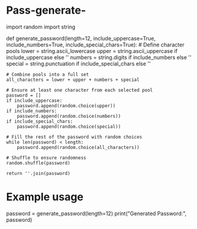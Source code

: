 # Pass-generate-
import random
import string

def generate_password(length=12, include_uppercase=True, include_numbers=True, include_special_chars=True):
    # Define character pools
    lower = string.ascii_lowercase
    upper = string.ascii_uppercase if include_uppercase else ''
    numbers = string.digits if include_numbers else ''
    special = string.punctuation if include_special_chars else ''
    
    # Combine pools into a full set
    all_characters = lower + upper + numbers + special
    
    # Ensure at least one character from each selected pool
    password = []
    if include_uppercase:
        password.append(random.choice(upper))
    if include_numbers:
        password.append(random.choice(numbers))
    if include_special_chars:
        password.append(random.choice(special))
    
    # Fill the rest of the password with random choices
    while len(password) < length:
        password.append(random.choice(all_characters))
    
    # Shuffle to ensure randomness
    random.shuffle(password)
    
    return ''.join(password)

# Example usage
password = generate_password(length=12)
print("Generated Password:", password)
